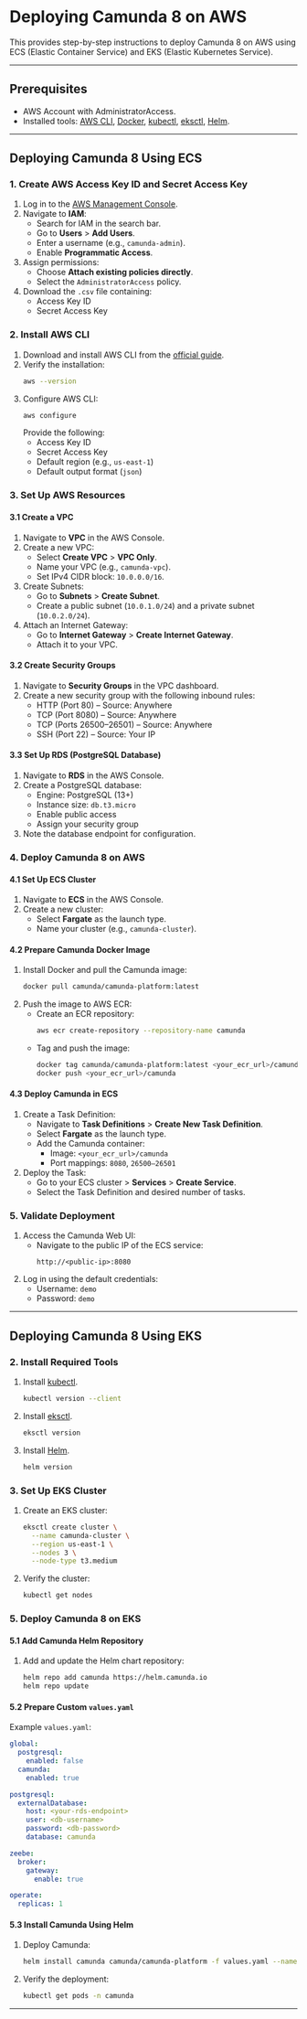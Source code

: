 # Deploying Camunda 8 on AWS

This provides step-by-step instructions to deploy Camunda 8 on AWS using ECS (Elastic Container Service) and EKS (Elastic Kubernetes Service).

---

## Prerequisites

- AWS Account with AdministratorAccess.
- Installed tools: [AWS CLI](https://docs.aws.amazon.com/cli/latest/userguide/install-cliv2.html), [Docker](https://docs.docker.com/get-docker/), [kubectl](https://kubernetes.io/docs/tasks/tools/), [eksctl](https://eksctl.io/), [Helm](https://helm.sh/docs/intro/install/).

---

## Deploying Camunda 8 Using ECS

### 1. Create AWS Access Key ID and Secret Access Key

1. Log in to the [AWS Management Console](https://aws.amazon.com/console/).
2. Navigate to **IAM**:
   - Search for IAM in the search bar.
   - Go to **Users** > **Add Users**.
   - Enter a username (e.g., `camunda-admin`).
   - Enable **Programmatic Access**.
3. Assign permissions:
   - Choose **Attach existing policies directly**.
   - Select the `AdministratorAccess` policy.
4. Download the `.csv` file containing:
   - Access Key ID
   - Secret Access Key

### 2. Install AWS CLI

1. Download and install AWS CLI from the [official guide](https://docs.aws.amazon.com/cli/latest/userguide/install-cliv2.html).
2. Verify the installation:
   ```bash
   aws --version
   ```
3. Configure AWS CLI:
   ```bash
   aws configure
   ```
   Provide the following:
   - Access Key ID
   - Secret Access Key
   - Default region (e.g., `us-east-1`)
   - Default output format (`json`)

### 3. Set Up AWS Resources

#### 3.1 Create a VPC

1. Navigate to **VPC** in the AWS Console.
2. Create a new VPC:
   - Select **Create VPC** > **VPC Only**.
   - Name your VPC (e.g., `camunda-vpc`).
   - Set IPv4 CIDR block: `10.0.0.0/16`.
3. Create Subnets:
   - Go to **Subnets** > **Create Subnet**.
   - Create a public subnet (`10.0.1.0/24`) and a private subnet (`10.0.2.0/24`).
4. Attach an Internet Gateway:
   - Go to **Internet Gateway** > **Create Internet Gateway**.
   - Attach it to your VPC.

#### 3.2 Create Security Groups

1. Navigate to **Security Groups** in the VPC dashboard.
2. Create a new security group with the following inbound rules:
   - HTTP (Port 80) – Source: Anywhere
   - TCP (Port 8080) – Source: Anywhere
   - TCP (Ports 26500–26501) – Source: Anywhere
   - SSH (Port 22) – Source: Your IP

#### 3.3 Set Up RDS (PostgreSQL Database)

1. Navigate to **RDS** in the AWS Console.
2. Create a PostgreSQL database:
   - Engine: PostgreSQL (13+)
   - Instance size: `db.t3.micro`
   - Enable public access
   - Assign your security group
3. Note the database endpoint for configuration.

### 4. Deploy Camunda 8 on AWS

#### 4.1 Set Up ECS Cluster

1. Navigate to **ECS** in the AWS Console.
2. Create a new cluster:
   - Select **Fargate** as the launch type.
   - Name your cluster (e.g., `camunda-cluster`).

#### 4.2 Prepare Camunda Docker Image

1. Install Docker and pull the Camunda image:
   ```bash
   docker pull camunda/camunda-platform:latest
   ```
2. Push the image to AWS ECR:
   - Create an ECR repository:
     ```bash
     aws ecr create-repository --repository-name camunda
     ```
   - Tag and push the image:
     ```bash
     docker tag camunda/camunda-platform:latest <your_ecr_url>/camunda
     docker push <your_ecr_url>/camunda
     ```

#### 4.3 Deploy Camunda in ECS

1. Create a Task Definition:
   - Navigate to **Task Definitions** > **Create New Task Definition**.
   - Select **Fargate** as the launch type.
   - Add the Camunda container:
     - Image: `<your_ecr_url>/camunda`
     - Port mappings: `8080`, `26500–26501`
2. Deploy the Task:
   - Go to your ECS cluster > **Services** > **Create Service**.
   - Select the Task Definition and desired number of tasks.

### 5. Validate Deployment

1. Access the Camunda Web UI:
   - Navigate to the public IP of the ECS service:
     ```
     http://<public-ip>:8080
     ```
2. Log in using the default credentials:
   - Username: `demo`
   - Password: `demo`

---

## Deploying Camunda 8 Using EKS

### 2. Install Required Tools

1. Install [kubectl](https://kubernetes.io/docs/tasks/tools/).
   ```bash
   kubectl version --client
   ```
2. Install [eksctl](https://eksctl.io/).
   ```bash
   eksctl version
   ```
3. Install [Helm](https://helm.sh/docs/intro/install/).
   ```bash
   helm version
   ```

### 3. Set Up EKS Cluster

1. Create an EKS cluster:
   ```bash
   eksctl create cluster \
     --name camunda-cluster \
     --region us-east-1 \
     --nodes 3 \
     --node-type t3.medium
   ```
2. Verify the cluster:
   ```bash
   kubectl get nodes
   ```

### 5. Deploy Camunda 8 on EKS

#### 5.1 Add Camunda Helm Repository

1. Add and update the Helm chart repository:
   ```bash
   helm repo add camunda https://helm.camunda.io
   helm repo update
   ```

#### 5.2 Prepare Custom `values.yaml`

Example `values.yaml`:
```yaml
global:
  postgresql:
    enabled: false
  camunda:
    enabled: true

postgresql:
  externalDatabase:
    host: <your-rds-endpoint>
    user: <db-username>
    password: <db-password>
    database: camunda

zeebe:
  broker:
    gateway:
      enable: true

operate:
  replicas: 1
```

#### 5.3 Install Camunda Using Helm

1. Deploy Camunda:
   ```bash
   helm install camunda camunda/camunda-platform -f values.yaml --namespace camunda --create-namespace
   ```
2. Verify the deployment:
   ```bash
   kubectl get pods -n camunda
   ```

---
